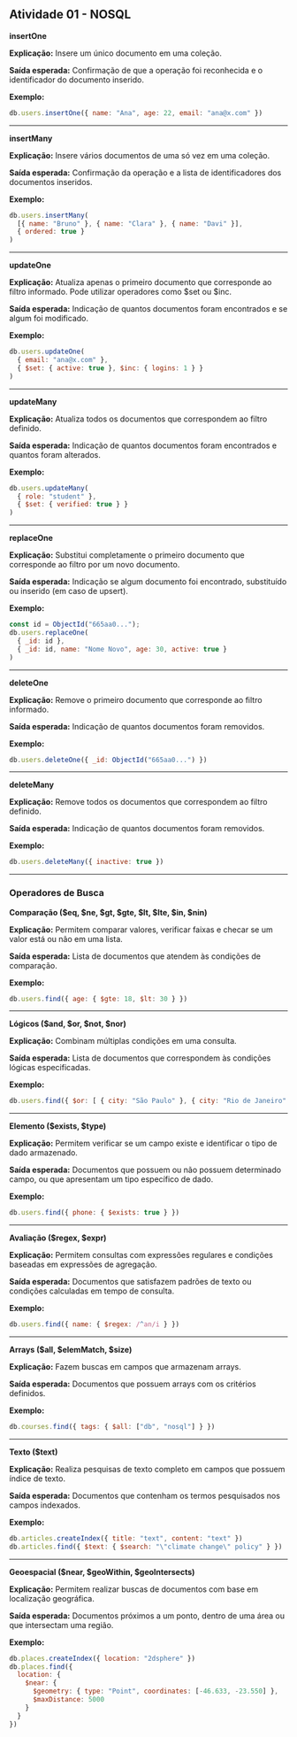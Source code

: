## Atividade 01 - NOSQL

**insertOne**

**Explicação:** Insere um único documento em uma coleção.

**Saída esperada:** Confirmação de que a operação foi reconhecida e o identificador do documento inserido.

**Exemplo:**

```js
db.users.insertOne({ name: "Ana", age: 22, email: "ana@x.com" })
```

---

**insertMany**

**Explicação:** Insere vários documentos de uma só vez em uma coleção.

**Saída esperada:** Confirmação da operação e a lista de identificadores dos documentos inseridos.

**Exemplo:**

```js
db.users.insertMany(
  [{ name: "Bruno" }, { name: "Clara" }, { name: "Davi" }],
  { ordered: true }
)
```

---

**updateOne**

**Explicação:** Atualiza apenas o primeiro documento que corresponde ao filtro informado. Pode utilizar operadores como \$set ou \$inc.

**Saída esperada:** Indicação de quantos documentos foram encontrados e se algum foi modificado.

**Exemplo:**

```js
db.users.updateOne(
  { email: "ana@x.com" },
  { $set: { active: true }, $inc: { logins: 1 } }
)
```

---

**updateMany**

**Explicação:** Atualiza todos os documentos que correspondem ao filtro definido.

**Saída esperada:** Indicação de quantos documentos foram encontrados e quantos foram alterados.

**Exemplo:**

```js
db.users.updateMany(
  { role: "student" },
  { $set: { verified: true } }
)
```

---

**replaceOne**

**Explicação:** Substitui completamente o primeiro documento que corresponde ao filtro por um novo documento.

**Saída esperada:** Indicação se algum documento foi encontrado, substituído ou inserido (em caso de upsert).

**Exemplo:**

```js
const id = ObjectId("665aa0...");
db.users.replaceOne(
  { _id: id },
  { _id: id, name: "Nome Novo", age: 30, active: true }
)
```

---

**deleteOne**

**Explicação:** Remove o primeiro documento que corresponde ao filtro informado.

**Saída esperada:** Indicação de quantos documentos foram removidos.

**Exemplo:**

```js
db.users.deleteOne({ _id: ObjectId("665aa0...") })
```

---

**deleteMany**

**Explicação:** Remove todos os documentos que correspondem ao filtro definido.

**Saída esperada:** Indicação de quantos documentos foram removidos.

**Exemplo:**

```js
db.users.deleteMany({ inactive: true })
```

---

### Operadores de Busca

**Comparação (\$eq, \$ne, \$gt, \$gte, \$lt, \$lte, \$in, \$nin)**

**Explicação:** Permitem comparar valores, verificar faixas e checar se um valor está ou não em uma lista.

**Saída esperada:** Lista de documentos que atendem às condições de comparação.

**Exemplo:**

```js
db.users.find({ age: { $gte: 18, $lt: 30 } })
```

---

**Lógicos (\$and, \$or, \$not, \$nor)**

**Explicação:** Combinam múltiplas condições em uma consulta.

**Saída esperada:** Lista de documentos que correspondem às condições lógicas especificadas.

**Exemplo:**

```js
db.users.find({ $or: [ { city: "São Paulo" }, { city: "Rio de Janeiro" } ] })
```

---

**Elemento (\$exists, \$type)**

**Explicação:** Permitem verificar se um campo existe e identificar o tipo de dado armazenado.

**Saída esperada:** Documentos que possuem ou não possuem determinado campo, ou que apresentam um tipo específico de dado.

**Exemplo:**

```js
db.users.find({ phone: { $exists: true } })
```

---

**Avaliação (\$regex, \$expr)**

**Explicação:** Permitem consultas com expressões regulares e condições baseadas em expressões de agregação.

**Saída esperada:** Documentos que satisfazem padrões de texto ou condições calculadas em tempo de consulta.

**Exemplo:**

```js
db.users.find({ name: { $regex: /^an/i } })
```

---

**Arrays (\$all, \$elemMatch, \$size)**

**Explicação:** Fazem buscas em campos que armazenam arrays.

**Saída esperada:** Documentos que possuem arrays com os critérios definidos.

**Exemplo:**

```js
db.courses.find({ tags: { $all: ["db", "nosql"] } })
```

---

**Texto (\$text)**

**Explicação:** Realiza pesquisas de texto completo em campos que possuem índice de texto.

**Saída esperada:** Documentos que contenham os termos pesquisados nos campos indexados.

**Exemplo:**

```js
db.articles.createIndex({ title: "text", content: "text" })
db.articles.find({ $text: { $search: "\"climate change\" policy" } })
```

---

**Geoespacial (\$near, \$geoWithin, \$geoIntersects)**

**Explicação:** Permitem realizar buscas de documentos com base em localização geográfica.

**Saída esperada:** Documentos próximos a um ponto, dentro de uma área ou que intersectam uma região.

**Exemplo:**

```js
db.places.createIndex({ location: "2dsphere" })
db.places.find({
  location: {
    $near: {
      $geometry: { type: "Point", coordinates: [-46.633, -23.550] },
      $maxDistance: 5000
    }
  }
})
```